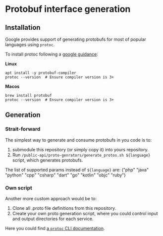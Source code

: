 # Protobuf interface generation

## Installation

Google provides support of generating protobufs for most of popular languages using `protoc`.  

To install protoc following a [google guidance](https://grpc.io/docs/protoc-installation/):

**Linux**
```
apt install -y protobuf-compiler
protoc --version  # Ensure compiler version is 3+
```
**Macos**
```
brew install protobuf
protoc --version  # Ensure compiler version is 3+
```

## Generation

### Strait-forward
The simplest way to generate and consume protobufs in you code is to:
1. submodule this repository (or simply copy it) into yours repository.
2. Run `/public-api/proto-genrators/generate_protos.sh ${language}` script, which generates protobufs.

The list of supported params instead of `${language}` are: ("php" "java" "python" "cpp" "csharp" "dart" "go" "kotlin" "objc" "ruby")

### Own script
Another more custom approach would be to:
1. Clone all .proto file definitions from this repository.
2. Create your own proto generation script, where you could control input and output directories for each service.

Here you could find [a `protoc` CLI documentation](https://protobuf.dev/overview/).
